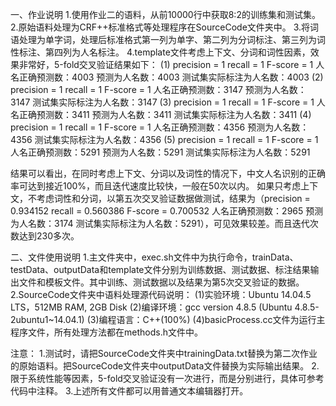 一、作业说明
1.使用作业二的语料，从前10000行中获取8:2的训练集和测试集。
2.原始语料处理为CRF++标准格式等处理程序在SourceCode文件夹中。
3.将词语处理为单字词，处理后标准格式第一列为单字、第二列为分词标注、第三列为词性标注、第四列为人名标注。
4.template文件考虑上下文、分词和词性因素，效果非常好，5-fold交叉验证结果如下：
(1) precision = 1 recall = 1 F-score = 1 人名正确预测数：4003 预测为人名数：4003 测试集实际标注为人名数：4003
(2) precision = 1 recall = 1 F-score = 1 人名正确预测数：3147 预测为人名数：3147 测试集实际标注为人名数：3147
(3) precision = 1 recall = 1 F-score = 1 人名正确预测数：3411 预测为人名数：3411 测试集实际标注为人名数：3411
(4) precision = 1 recall = 1 F-score = 1 人名正确预测数：4356 预测为人名数：4356 测试集实际标注为人名数：4356
(5) precision = 1 recall = 1 F-score = 1 人名正确预测数：5291 预测为人名数：5291 测试集实际标注为人名数：5291

结果可以看出，在同时考虑上下文、分词以及词性的情况下，中文人名识别的正确率可达到接近100%，而且迭代速度比较快，一般在50次以内。
如果只考虑上下文，不考虑词性和分词，以第五次交叉验证数据做测试，结果为（precision = 0.934152 recall = 0.560386 F-score = 0.700532 人名正确预测数：2965 预测为人名数：3174 测试集实际标注为人名数：5291），可见效果较差。而且迭代次数达到230多次。


二、文件使用说明
1.主文件夹中，exec.sh文件中为执行命令，trainData、testData、outputData和template文件分别为训练数据、测试数据、标注结果输出文件和模板文件。其中训练、测试数据以及结果为第5次交叉验证的数据。
2.SourceCode文件夹中语料处理源代码说明：
(1)实验环境：Ubuntu 14.04.5 LTS，512MB RAM, 2GB Disk
(2)编译环境：gcc version 4.8.5 (Ubuntu 4.8.5-2ubuntu1~14.04.1)
(3)编程语言：C++(100%)
(4)basicProcess.cc文件为运行主程序文件，所有处理方法都在methods.h文件中。


注意：
1.测试时，请把SourceCode文件夹中trainingData.txt替换为第二次作业的原始语料。把SourceCode文件夹中outputData文件替换为实际输出结果。
2.限于系统性能等因素，5-fold交叉验证没有一次进行，而是分别进行，具体可参考代码中注释。
3.上述所有文件都可以用普通文本编辑器打开。